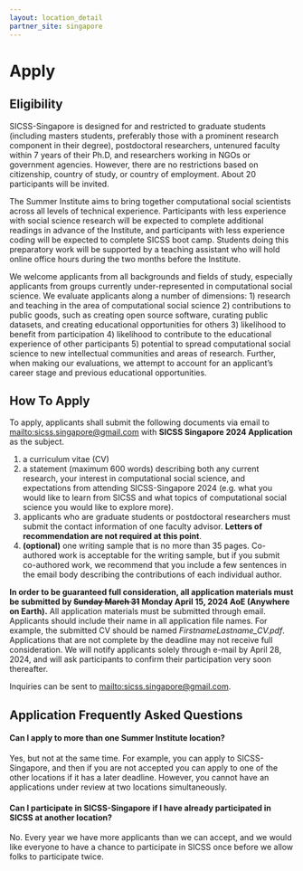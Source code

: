 ```yaml
---
layout: location_detail
partner_site: singapore 
---
```


# Apply

## Eligibility

SICSS-Singapore is designed for and restricted to graduate students (including masters students, preferably those with a prominent research component in their degree), postdoctoral researchers, untenured faculty within 7 years of their Ph.D, and researchers working in NGOs or government agencies. However, there are no restrictions based on citizenship, country of study, or country of employment. About 20 participants will be invited.

The Summer Institute aims to bring together computational social scientists across all levels of technical experience. Participants with less experience with social science research will be expected to complete additional readings in advance of the Institute, and participants with less experience coding will be expected to complete SICSS boot camp. Students doing this preparatory work will be supported by a teaching assistant who will hold online office hours during the two months before the Institute.

We welcome applicants from all backgrounds and fields of study, especially applicants from groups currently under-represented in computational social science. We evaluate applicants along a number of dimensions: 1) research and teaching in the area of computational social science 2) contributions to public goods, such as creating open source software, curating public datasets, and creating educational opportunities for others 3) likelihood to benefit from participation 4) likelihood to contribute to the educational experience of other participants 5) potential to spread computational social science to new intellectual communities and areas of research. Further, when making our evaluations, we attempt to account for an applicant’s career stage and previous educational opportunities.

## How To Apply

To apply, applicants shall submit the following documents via email to <mailto:sicss.singapore@gmail.com> with **SICSS Singapore 2024 Application** as the subject.

1. a curriculum vitae (CV)
2. a statement (maximum 600 words) describing both any current research, your interest in computational social science, and expectations from attending SICSS-Singapore 2024 (e.g. what you would like to learn from SICSS and what topics of computational social science you would like to explore more). 
3. applicants who are graduate students or postdoctoral researchers must submit the contact information of one faculty advisor. **Letters of recommendation are not required at this point**.
4. **(optional)** one writing sample that is no more than 35 pages. Co-authored work is acceptable for the writing sample, but if you submit co-authored work, we recommend that you include a few sentences in the email body describing the contributions of each individual author.



**In order to be guaranteed full consideration, all application materials must be submitted by ~~Sunday March 31~~ Monday April 15, 2024 AoE (Anywhere on Earth).** All application materials must be submitted through email. Applicants should include their name in all application file names. For example, the submitted CV should be named *FirstnameLastname_CV.pdf*. Applications that are not complete by the deadline may not receive full consideration. We will notify applicants solely through e-mail by April 28, 2024, and will ask participants to confirm their participation very soon thereafter.

Inquiries can be sent to <mailto:sicss.singapore@gmail.com>.

## Application Frequently Asked Questions

#### Can I apply to more than one Summer Institute location?

Yes, but not at the same time. For example, you can apply to SICSS-Singapore, and then if you are not accepted you can apply to one of the other locations if it has a later deadline. However, you cannot have an applications under review at two locations simultaneously.

#### Can I participate in SICSS-Singapore if I have already participated in SICSS at another location?

No. Every year we have more applicants than we can accept, and we would like everyone to have a chance to participate in SICSS once before we allow folks to participate twice.

